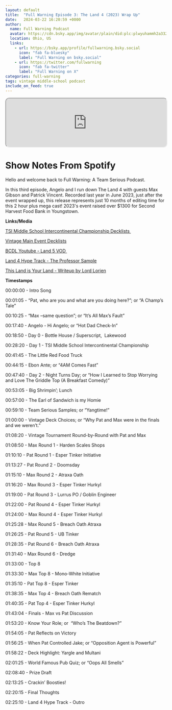 ```yaml
---
layout: default
title:  "Full Warning Episode 3: The Land 4 (2023) Wrap Up"
date:   2024-03-22 16:20:59 +0000
author:
  name: Full Warning Podcast
  avatar: https://cdn.bsky.app/img/avatar/plain/did:plc:plwyuhammh2a332etg6j36od/bafkreihptsqdakfhlhrtacbuninww7sehdzvc6pup5wodnyi4tktbv6w3u@jpeg
  location: Ohio, US
  links:
    - url: https://bsky.app/profile/fullwarning.bsky.social
      icon: "fab fa-bluesky"
      label: "Full Warning on bsky.social"
    - url: https://twitter.com/fullwarning
      icon: "fab fa-twitter"
      label: "Full Warning on X"
categories: full-warning
tags: vintage middle-school podcast
include_on_feed: true
---
```


<iframe style="border-radius:12px" src="https://podcasters.spotify.com/pod/show/full-warning/embed/episodes/Full-Warning-Episode-3-The-Land-4-2023-Wrap-Up-e2hel4l/a-ab3j82a" allow="autoplay; clipboard-write; encrypted-media; fullscreen; picture-in-picture" width="100%" height="152"  scrolling="no"></iframe>

# Show Notes From Spotify

<p>Hello and welcome back to Full Warning: A Team Serious Podcast.</p>
<p>In this third episode, Angelo and I run down The Land 4 with guests Max Gibson and Patrick Vincent. Recorded last year in June 2023, just after the event wrapped up, this release represents just 10 months of editing time for this 2 hour plus mega cast! 2023&#39;s event raised over $1300 for Second Harvest Food Bank in Youngstown. </p>
<p><strong>Links/Media</strong></p>
<p><a href="https://melee.gg/Tournament/View/16217" target="_blank" rel="noopener noreferer nofollow">TSI Middle School Intercontinental Championship Decklists </a></p>
<p><a href="https://melee.gg/Tournament/View/14499" target="_blank" rel="noopener noreferer nofollow">Vintage Main Event Decklists</a></p>
<p><a href="https://youtu.be/-hV29MxHXww?si=2gAgSbApHcanf4aP" target="_blank" rel="noopener noreferer nofollow">BCDL Youtube - Land 5 VOD </a></p>
<p><a href="https://youtu.be/12pNpO8YW_o?si=QMkdd_q3Y6Eqk0VM" target="_blank" rel="noopener noreferer nofollow">Land 4 Hype Track - The Professor Sample</a></p>
<p><a href="https://lordsofthepit.com/2023/06/16/this-land-is-your-land/" target="_blank" rel="noopener noreferer">This Land is Your Land - Writeup by Lord Lorien</a></p>
<p><strong>Timestamps</strong></p>
<p>00:00:00 - Intro Song</p>
<p>00:01:05 - “Pat, who are you and what are you doing here?”; or “A Champ’s Tale”</p>
<p>00:10:25 - “Max –same question”; or “It’s All Max’s Fault”</p>
<p>00:17:40 - Angelo - Hi Angelo; or “Hot Dad Check-In”</p>
<p>00:18:50 - Day 0 - Bottle House / Superscript,  Lakewood</p>
<p>00:28:20 - Day 1 - TSI Middle School Intercontinental Championship</p>
<p>00:41:45 - The Little Red Food Truck</p>
<p>00:44:15 - Ebon Ante; or “4AM Comes Fast”</p>
<p>00:47:40 - Day 2 - Night Turns Day; or “How I Learned to Stop Worrying and Love The Griddle Top (A Breakfast Comedy)”</p>
<p>00:53:05 - Big Shrimpin’; Lunch</p>
<p>00:57:00 - The Earl of Sandwich is my Homie</p>
<p>00:59:10 - Team Serious Samples; or “Yangtime!”</p>
<p>01:00:00 - Vintage Deck Choices; or “Why Pat and Max were in the finals and we weren’t.”</p>
<p>01:08:20 - Vintage Tournament Round-by-Round with Pat and Max</p>
<p>01:08:50 - Max Round 1 - Harden Scales Shops</p>
<p>01:10:10 - Pat Round 1 - Esper Tinker Initiative</p>
<p>01:13:27 - Pat Round 2 - Doomsday</p>
<p>01:15:10 - Max Round 2 - Atraxa Oath</p>
<p>01:16:20 - Max Round 3 - Esper Tinker Hurkyl</p>
<p>01:19:00 - Pat Round 3 - Lurrus PO / Goblin Engineer</p>
<p>01:22:00 - Pat Round 4 - Esper Tinker Hurkyl</p>
<p>01:24:00 - Max Round 4 - Esper Tinker Hurkyl</p>
<p>01:25:28 - Max Round 5 - Breach Oath Atraxa</p>
<p>01:26:25 - Pat Round 5 - UB Tinker</p>
<p>01:28:35 - Pat Round 6 - Breach Oath Atraxa</p>
<p>01:31:40 - Max Round 6 - Dredge</p>
<p>01:33:00 - Top 8</p>
<p>01:33:30 - Max Top 8 - Mono-White Initiative</p>
<p>01:35:10 - Pat Top 8 - Esper Tinker</p>
<p>01:38:35 - Max Top 4 - Breach Oath Rematch</p>
<p>01:40:35 - Pat Top 4 - Esper Tinker Hurkyl</p>
<p>01:43:04 - Finals - Max vs Pat Discussion</p>
<p>01:53:20 - Know Your Role; or  “Who’s The Beatdown?”</p>
<p>01:54:05 - Pat Reflects on Victory</p>
<p>01:56:25 - When Pat Controlled Jake; or “Opposition Agent is Powerful”</p>
<p>01:58:22 - Deck Highlight: Yargle and Multani</p>
<p>02:01:25 - World Famous Pub Quiz; or “Oops All Smells”</p>
<p>02:08:40 - Prize Draft</p>
<p>02:13:25 - Crackin’ Boosties!</p>
<p>02:20:15 - Final Thoughts</p>
<p>02:25:10 - Land 4 Hype Track - Outro</p>
<p><br><br></p>